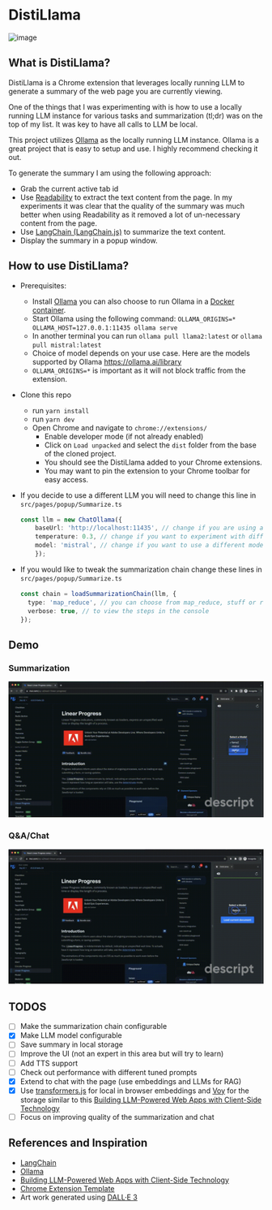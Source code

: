 # DistiLlama

![image](public/icon-128.png)

## What is DistiLlama?

DistiLlama is a Chrome extension that leverages locally running LLM to generate a summary of the web page you are currently viewing.

One of the things that I was experimenting with is how to use a locally running LLM instance for various tasks and summarization (tl;dr) was on the top of my list. It was key to have all calls to LLM be local.

This project utilizes [Ollama](https://ollama.ai/) as the locally running LLM instance. Ollama is a great project that is easy to setup and use. I highly recommend checking it out.

To generate the summary I am using the following approach:

* Grab the current active tab id
* Use [Readability](https://github.com/mozilla/readability) to extract the text content from the page. In my experiments it was clear that the quality of the summary was much better when using Readability as it removed a lot of un-necessary content from the page.
* Use [LangChain (LangChain.js)](https://js.langchain.com/docs/get_started/introduction/) to summarize the text content.
* Display the summary in a popup window.

## How to use DistiLlama?

* Prerequisites:
  * Install [Ollama](https://ollama.ai/download) you can also choose to run Ollama in a [Docker container](https://ollama.ai/blog/ollama-is-now-available-as-an-official-docker-image).
  * Start Ollama using the following command: `OLLAMA_ORIGINS=* OLLAMA_HOST=127.0.0.1:11435 ollama serve`
  * In another terminal you can run `ollama pull llama2:latest` or `ollama pull mistral:latest`
  * Choice of model depends on your use case. Here are the models supported by Ollama <https://ollama.ai/library>
  * `OLLAMA_ORIGINS=*` is important as it will not block traffic from the extension.

* Clone this repo
  * run `yarn install`
  * run `yarn dev`
  * Open Chrome and navigate to `chrome://extensions/`
    * Enable developer mode (if not already enabled)
    * Click on `Load unpacked` and select the `dist` folder from the base of the cloned project.
    * You should see the DistiLlama added to your Chrome extensions.
    * You may want to pin the extension to your Chrome toolbar for easy access.
* If you decide to use a different LLM you will need to change this line in `src/pages/popup/Summarize.ts`

    ```typescript
    const llm = new ChatOllama({
        baseUrl: 'http://localhost:11435', // change if you are using a different endpoint
        temperature: 0.3, // change if you want to experiment with different temperatures
        model: 'mistral', // change if you want to use a different model
        });
    ```

* If you would like to tweak the summarization chain change these lines in `src/pages/popup/Summarize.ts`

    ```typescript
    const chain = loadSummarizationChain(llm, {
      type: 'map_reduce', // you can choose from map_reduce, stuff or refine
      verbose: true, // to view the steps in the console
    });
    ```

## Demo

### Summarization

![Summary](./Summary.gif)

### Q&A/Chat

![Q&A](./Q&A.gif)

## TODOS

* [ ] Make the summarization chain configurable
* [x] Make LLM model configurable
* [ ] Save summary in local storage
* [ ] Improve the UI (not an expert in this area but will try to learn)
* [ ] Add TTS support
* [ ] Check out performance with different tuned prompts
* [x] Extend to chat with the page (use embeddings and LLMs for RAG)
* [x] Use [transformers.js](https://github.com/xenova/transformers.js) for local in browser embeddings and [Voy](https://github.com/tantaraio/voy) for the storage similar to this [Building LLM-Powered Web Apps with Client-Side Technology](https://ollama.ai/blog/building-llm-powered-web-apps)
* [ ] Focus on improving quality of the summarization and chat

## References and Inspiration

* [LangChain](https://github.com/langchain-ai/langchainjs)
* [Ollama](https://ollama.ai/)
* [Building LLM-Powered Web Apps with Client-Side Technology](https://ollama.ai/blog/building-llm-powered-web-apps)
* [Chrome Extension Template](https://github.com/Jonghakseo/chrome-extension-boilerplate-react-vite)
* Art work generated using [DALL·E 3](https://openai.com/dall-e-3)
